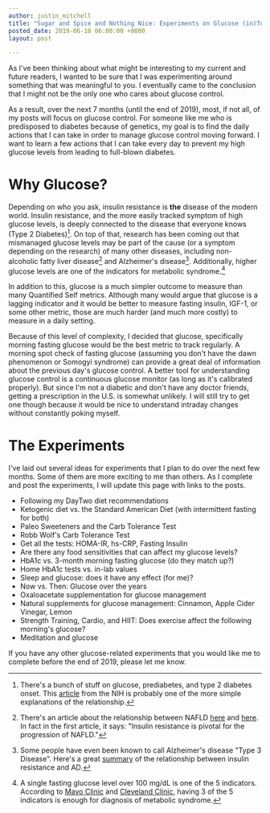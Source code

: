 ```yaml
---
author: justin_mitchell
title: "Sugar and Spice and Nothing Nice: Experiments on Glucose (in)Tolerance"
posted_date: 2019-06-10 06:00:00 +0000
layout: post

---
```


As I've been thinking about what might be interesting to my current and future readers, I wanted to be sure that I was experimenting around something that was meaningful to you. I eventually came to the conclusion that I might not be the only one who cares about glucose control. 

As a result, over the next 7 months (until the end of 2019), most, if not all, of my posts will focus on glucose control. For someone like me who is predisposed to diabetes because of genetics, my goal is to find the daily actions that I can take in order to manage glucose control moving forward. I want to learn a few actions that I can take every day to prevent my high glucose levels from leading to full-blown diabetes.

# Why Glucose?

Depending on who you ask, insulin resistance is **the** disease of the modern world. Insulin resistance, and the more easily tracked symptom of high glucose levels, is deeply connected to the disease that everyone knows (Type 2 Diabetes)[^1]. On top of that, research has been coming out that mismanaged glucose levels may be part of the cause (or a symptom depending on the research) of many other diseases, including non-alcoholic fatty liver disease[^2] and Alzheimer's disease[^3]. Additionally, higher glucose levels are one of the indicators for metabolic syndrome.[^4]

In addition to this, glucose is a much simpler outcome to measure than many Quantified Self metrics. Although many would argue that glucose is a lagging indicator and it would be better to measure fasting insulin, IGF-1, or some other metric, those are much harder (and much more costly) to measure in a daily setting.

Because of this level of complexity, I decided that glucose, specifically morning fasting glucose would be the best metric to track regularly. A morning spot check of fasting glucose (assuming you don't have the dawn phenomenon or Somogyi syndrome) can provide a great deal of information about the previous day's glucose control. A better tool for understanding glucose control is a continuous glucose monitor (as long as it's calibrated properly). But since I'm not a diabetic and don't have any doctor friends, getting a prescription in the U.S. is somewhat unlikely. I will still try to get one though because it would be nice to understand intraday changes without constantly poking myself.

# The Experiments

I've laid out several ideas for experiments that I plan to do over the next few months. Some of them are more exciting to me than others. As I complete and post the experiments, I will update this page with links to the posts. 

* Following my DayTwo diet recommendations
* Ketogenic diet vs. the Standard American Diet (with intermittent fasting for both)
* Paleo Sweeteners and the Carb Tolerance Test
* Robb Wolf's Carb Tolerance Test
* Get all the tests: HOMA-IR, hs-CRP, Fasting Insulin
* Are there any food sensitivities that can affect my glucose levels?
* HbA1c vs. 3-month morning fasting glucose (do they match up?)
* Home HbA1c tests vs. in-lab values
* Sleep and glucose: does it have any effect (for me)? 
* Now vs. Then: Glucose over the years
* Oxaloacetate supplementation for glucose management
* Natural supplements for glucose management: Cinnamon, Apple Cider Vinegar, Lemon
* Strength Training, Cardio, and HIIT: Does exercise affect the following morning's glucose?
* Meditation and glucose

If you have any other glucose-related experiments that you would like me to complete before the end of 2019, please let me know.

[^1]: There's a bunch of stuff on glucose, prediabetes, and type 2 diabetes onset. This [article](https://www.niddk.nih.gov/health-information/diabetes/overview/what-is-diabetes/prediabetes-insulin-resistance) from the NIH is probably one of the more simple explanations of the relationship.
[^2]: There's an article about the relationship between NAFLD [here](https://www.ncbi.nlm.nih.gov/pmc/articles/PMC5409726/) and [here](https://academic.oup.com/jcem/article/91/12/4753/2656230). In fact in the first article, it says: "Insulin resistance is pivotal for the progression of NAFLD."
[^3]: Some people have even been known to call Alzheimer's disease "Type 3 Disease". Here's a great [summary](https://www.frontiersin.org/articles/10.3389/fnins.2018.00830/full) of the relationship between insulin resistance and AD.
[^4]: A single fasting glucose level over 100 mg/dL is one of the 5 indicators. According to [Mayo Clinic](https://www.mayoclinic.org/diseases-conditions/metabolic-syndrome/diagnosis-treatment/drc-20351921) and [Cleveland Clinic](https://my.clevelandclinic.org/health/diseases/10783-metabolic-syndrome), having 3 of the 5 indicators is enough for diagnosis of metabolic syndrome. 